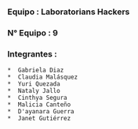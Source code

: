 ### Equipo : Laboratorians Hackers

### N° Equipo : 9

### Integrantes :
    *  Gabriela Diaz 
    *  Claudia Malásquez
    *  Yuri Quezada
    *  Nataly Jallo
    *  Cinthya Segura
    *  Malicia Canteño
    *  D'ayanara Guerra
    *  Janet Gutiérrez
